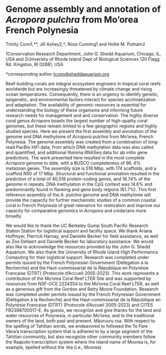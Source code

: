# Genome assembly and annotation of _Acropora pulchra_ from Mo’orea French Polynesia

Trinity Conn1,†*, Jill Ashey2,†, Ross Cunning1 and Hollie M. Putnam2

1Conservation Research Department, John G. Shedd Aquarium, Chicago, IL, USA and 2University of Rhode Island
Dept of Biological Sciences 120 Flagg Rd. Kingston, RI 02881, USA

*corresponding author tconn@sheddaquarium.org

Reef-building corals are integral ecosystem engineers in tropical coral reefs worldwide but are increasingly threatened by climate
change and rising ocean temperatures. Consequently, there is an urgency to identify genetic, epigenetic, and environmental
factors interact for species acclimatization and adaptation. The availability of genomic resources is essential for understanding the
biology of these organisms and informing future research needs for management and and conservation. The highly diverse coral
genus _Acropora_ boasts the largest number of high-quality coral genomes, but these remain limited to a few geographic regions and
highly studied species. Here we present the first assembly and annotation of the genome and DNA methylome of _Acropora pulchra_
from Mo’orea, French Polynesia. The genome assembly was created from a combination of long-read PacBio HiFi data, from which
DNA methylation data was also called and quantified, and additional Illumina RNASeq data for ab initio gene predictions. The work
presented here resulted in the most complete _Acropora_ genome to date, with a BUSCO completeness of 96. 6% metazoan genes.
The assembly size is 518 Mbp, with 174 scaffolds, and a scaffold N50 of 17 Mbp. Structural and functional annotation resulted in the
prediction of a total of 40,518 protein-coding genes, and 16.74% of the genome in repeats. DNA methylation in the CpG context was
14.6% and predominantly found in flanking and gene body regions (61.7%). This first reference assembly of the _A. pulchra_ genome
and DNA methylome will provide the capacity for further mechanistic studies of a common coastal coral in French Polynesia of
great relevance for restoration and improve our capacity for comparative genomics in _Acropora_ and cnidarians more broadly.

We would like to thank the UC Berkeley Gump South Pacific Research Station Station for logistical support and facility space. We thank
Ariana Huffmyer, Pierrick Harnay, and Danielle Becker for field assistance, as well as Zoe Dellaert and Danielle Becker for laboratory
assistance. We would also like to acknowledge the resources provided by the John G. Shedd Aquarium. We also thank the University of Rhode
Island High Performance Computing for their logistical support. Research was completed under permits issued by the French Polynesian
Government (Délégation à la Recherche) and the Haut-commissariat de la République en Polynésie Francaise (DTRT) (Protocole d’Accueil 2005-2023).
This work represents a contribution of the Mo’orea Coral Reef LTER Site and was supported by resources from NSF-OCE
2224354 to the Mo’orea Coral Reef LTER, as well as a generous gift from the Gordon and Betty Moore Foundation. Research was completed
under permits issued by the French Polynesian Government (Délégation à la Recherche) and the Haut-commissariat de la République en
Polynésie Francaise (DTRT) (Protocole d’Accueil 2005-2023) and CITES FR2398700017-E. As guests, we recognize and give thanks for the
land and water resources of Polynesia, in particular Mo’orea, and to the traditional owners of the land, both past and present. Māuruuru roa.
With respect to the spelling of Tahitian words, we endeavored to followed the Te Fare Vāna’a transcription system that is adhered to by a
large segment of the Tahitian community, but also recognize other community members follow the Raapoto transcription system where
the island name of Moorea is, for example, spelled without the ’eta (i.e., Moorea)

